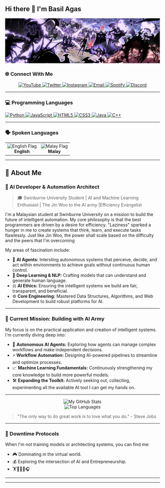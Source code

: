 ## Hi there 👋 I'm Basil Agas



<p align="center">
  <img src="Images/JinWoo.jpeg" alt="A centered and resized screenshot" width="=900">
</p>

### 🌐 Connect With Me

<p align="center">
  <a href="https://youtube.com/c/YOUR_CHANNEL_HERE">
    <img src="https://img.shields.io/badge/YouTube-FF0000?style=for-the-badge&logo=youtube&logoColor=white" alt="YouTube">
  </a>
  <a href="https://twitter.com/YOUR_HANDLE_HERE">
    <img src="https://img.shields.io/badge/Twitter-1DA1F2?style=for-the-badge&logo=twitter&logoColor=white" alt="Twitter">
  </a>
  <a href="https://instagram.com/YOUR_USERNAME_HERE">
    <img src="https://img.shields.io/badge/Instagram-E4405F?style=for-the-badge&logo=instagram&logoColor=white" alt="Instagram">
  </a>
  <a href="mailto:YOUR.EMAIL@EXAMPLE.COM">
    <img src="https://img.shields.io/badge/Email-D14836?style=for-the-badge&logo=gmail&logoColor=white" alt="Email">
  </a>
  <a href="https://open.spotify.com/user/YOUR_USER_ID_HERE">
    <img src="https://img.shields.io/badge/Spotify-1ED760?style=for-the-badge&logo=spotify&logoColor=white" alt="Spotify">
  </a>
  <a href="https://discord.com/users/YOUR_USER_ID_HERE">
    <img src="https://img.shields.io/badge/Discord-7289DA?style=for-the-badge&logo=discord&logoColor=white" alt="Discord">
  </a>
</p>

---

### 💻 Programming Languages

<p align="left"> 
  <a href="https://www.python.org" target="_blank" rel="noreferrer"> 
    <img src="https://cdn.jsdelivr.net/gh/devicons/devicon/icons/python/python-original.svg" alt="Python" width="40" height="40"/> 
  </a> 
  <a href="https://developer.mozilla.org/en-US/docs/Web/JavaScript" target="_blank" rel="noreferrer"> 
    <img src="https://cdn.jsdelivr.net/gh/devicons/devicon/icons/javascript/javascript-original.svg" alt="JavaScript" width="40" height="40"/> 
  </a> 
  <a href="https://www.w3.org/html/" target="_blank" rel="noreferrer"> 
    <img src="https://cdn.jsdelivr.net/gh/devicons/devicon/icons/html5/html5-original.svg" alt="HTML5" width="40" height="40"/> 
  </a> 
  <a href="https://www.w3schools.com/css/" target="_blank" rel="noreferrer"> 
    <img src="https://cdn.jsdelivr.net/gh/devicons/devicon/icons/css3/css3-original.svg" alt="CSS3" width="40" height="40"/> 
  </a> 
  <a href="https://www.java.com" target="_blank" rel="noreferrer"> 
    <img src="https://cdn.jsdelivr.net/gh/devicons/devicon/icons/java/java-original.svg" alt="Java" width="40" height="40"/> 
  </a> 
  <a href="https://www.cplusplus.com/" target="_blank" rel="noreferrer"> 
    <img src="https://cdn.jsdelivr.net/gh/devicons/devicon/icons/cplusplus/cplusplus-original.svg" alt="C++" width="40" height="40"/> 
  </a> 
</p>

---

### 🗣️ Spoken Languages

<p align="center">
  <table>
    <tr>
      <td align="center">
        <img src="https://flagcdn.com/w40/gb.png" alt="English Flag" width="40"/>
        <br/>
        <b>English</b>
      </td>
      <td align="center">
        <img src="https://flagcdn.com/w40/my.png" alt="Malay Flag" width="40"/>
        <br/>
        <b>Malay</b>
      </td>
    </tr>
  </table>
</p>


---
## 🙋 About Me

### 🤖 AI Developer & Automation Architect

> 🎓 Swinburne University Student | AI and Machine Learning Enthusiast | The Jin Woo to the AI army |Efficiency Evangelist

I'm a Malaysian student at Swinburne University on a mission to build the future of intelligent automation. My core philosophy is that the best programmers are driven by a desire for efficiency. "Laziness" sparked a hunger in me to create systems that think, learn, and execute tasks flawlessly. Just like Jin Woo, the power shall scale based on the difficulty and the peers that I'm overcoming

My areas of fascination include:
-   💂 **AI Agents:** Intersting autonomous systems that perceive, decide, and act within environments to achieve goals without continuous human control.
-   🧠 **Deep Learning & NLP:** Crafting models that can understand and generate human language.
-   ⚖️ **AI Ethics:** Ensuring the intelligent systems we build are fair, transparent, and beneficial.
-   ⚙️ **Core Engineering:** Mastered Data Structures, Algorithms, and Web Development to build robust platforms for AI.

---

### 🚀 Current Mission: Building with AI Army

My focus is on the practical application and creation of intelligent systems. I'm currently diving deep into:

-   🤖 **Autonomous AI Agents:** Exploring how agents can manage complex workflows and make independent decisions.
-   ⚡ **Workflow Automation:** Designing AI-powered pipelines to streamline and optimize processes.
-   📈 **Machine Learning Fundamentals:** Continuously strengthening my core knowledge to build more powerful models.
-   🛠️ **Expanding the Toolkit:** Actively seeking out, collecting, experimenting all the available AI tool I can get my hands on.


---

<!-- GitHub Stats (Optional - you might want to add these later once you have more activity) -->
<p align="center">
  <img src="https://github-readme-stats.vercel.app/api?username=Basilagas21&show_icons=true&theme=dark&include_all_commits=true&count_private=true" alt="My GitHub Stats" />
  <br/>
  <img src="https://github-readme-stats.vercel.app/api/top-langs/?username=Basilagas21&layout=compact&theme=dark" alt="Top Languages" />
</p>

> "The only way to do great work is to love what you do." - Steve Jobs

---

### 🔋 Downtime Protocols

When I'm not training models or architecting systems, you can find me:

-   🎮 Dominating in the virtual world.
-   💰 Exploring the intersection of AI and Entrepreneurship.
-   🏋️😤💪🖤🎧


<!-- ### 💻 What I'm Currently Working On

### My Ultimate Goal

-   **[Current Project 1 Name]:** Building a [brief description, e.g., "full-stack e-commerce platform using Python and Django"]. Check it out [here](https://github.com/your-username/your-repo-link)!
-   **[Current Project 2 Name (if any)]:** Exploring [brief description, e.g., "game development with Unity and C#"].
-   **University Coursework I took and taking:** 
    1. FYP
    2. Applied
    2. Cloud Computing
    3. Big Data Architecture and Application
    4.  -->

---

<!-- ### 🌱 I'm Currently Learning -->

<!-- Put the images to quickly describe it -->

---



